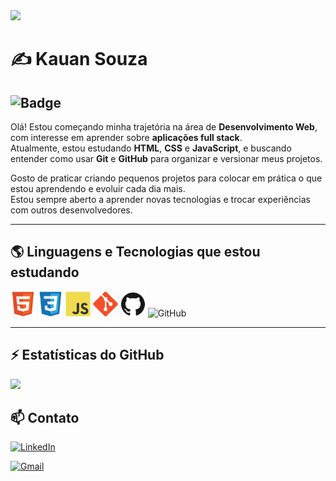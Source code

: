 <img src="https://tse3.mm.bing.net/th/id/OIP.7zUpZp8OiodoiuHw1L_2HQHaDu?cb=12&rs=1&pid=ImgDetMain&o=7&rm=3" width="350"/>

# ✍ Kauan Souza

## ![Badge](https://img.shields.io/badge/Desenvolvedor%20FullStack-0D1117?style=for-the-badge&logoColor=800080&labelColor=800080&color=0D1117)

Olá! Estou começando minha trajetória na área de **Desenvolvimento Web**, com interesse em aprender sobre **aplicações full stack**.  
Atualmente, estou estudando **HTML**, **CSS** e **JavaScript**, e buscando entender como usar **Git** e **GitHub** para organizar e versionar meus projetos.

Gosto de praticar criando pequenos projetos para colocar em prática o que estou aprendendo e evoluir cada dia mais.  
Estou sempre aberto a aprender novas tecnologias e trocar experiências com outros desenvolvedores.

---

## 🌎 Linguagens e Tecnologias que estou estudando

<p align="left">
  <img src="https://raw.githubusercontent.com/devicons/devicon/master/icons/html5/html5-original.svg" alt="HTML" width="40" height="40"/>
  <img src="https://raw.githubusercontent.com/devicons/devicon/master/icons/css3/css3-original.svg" alt="CSS" width="40" height="40"/>
  <img src="https://raw.githubusercontent.com/devicons/devicon/master/icons/javascript/javascript-original.svg" alt="JavaScript" width="40" height="40"/>
  <img src="https://raw.githubusercontent.com/devicons/devicon/master/icons/git/git-original.svg" alt="Git" width="40" height="40"/>
  <img src="https://raw.githubusercontent.com/devicons/devicon/master/icons/github/github-original.svg" alt="GitHub" width="40" height="40"/>
  <img src="https://tse1.mm.bing.net/th/id/OIP.0bL3n_GRn74mOd-xmZiL2QAAAA?cb=12&rs=1&pid=ImgDetMain&o=7&rm=3" alt="GitHub" width="40" height="40"/>
</p>

---

## ⚡ Estatísticas do GitHub

<p align="left">
  <img height="180em" src="https://github-readme-stats.vercel.app/api?username=ks7m&show_icons=true&theme=dark&include_all_commits=true&count_private=true"/>
 
</p>

## 📫 Contato

[![LinkedIn](https://img.shields.io/badge/LinkedIn-Kauan%20Araujo-0077B5?style=for-the-badge&logo=linkedin&logoColor=white)](https://www.linkedin.com/in/kauan-araujoo)

[![Gmail](https://img.shields.io/badge/Email-kauazinhoeu62@gmail.com-D14836?style=for-the-badge&logo=gmail&logoColor=white)](mailto:kauazinhoeu62@gmail.com)

